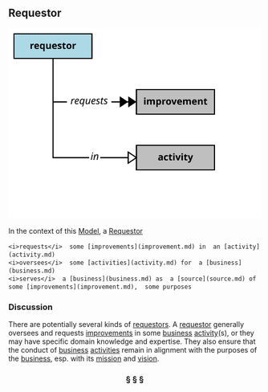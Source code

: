 ## Requestor

![requestor](https://raw.githubusercontent.com/nikboyd/Syntopica/master/syntopica-data/src/test/resources/pages/requestor.svg)

In the context of this [Model](model.md), a [Requestor](requestor.md)

```
<i>requests</i>  some [improvements](improvement.md) in  an [activity](activity.md)
<i>oversees</i>  some [activities](activity.md) for  a [business](business.md)
<i>serves</i>  a [business](business.md) as  a [source](source.md) of  some [improvements](improvement.md),  some purposes
```

### Discussion

There are potentially several kinds of [requestors](requestor.md).
A [requestor](requestor.md) generally oversees and requests [improvements](improvement.md) in some [business](business.md) [activity](activity.md)(s),
or they may have specific domain knowledge and expertise.
They also ensure that the conduct of [business](business.md) [activities](activity.md) remain in alignment with the purposes of the [business](business.md),
esp. with its [mission](mission.md) and [vision](vision.md).


<h3 align="center"><b>&sect; &sect; &sect;</b></h3>
